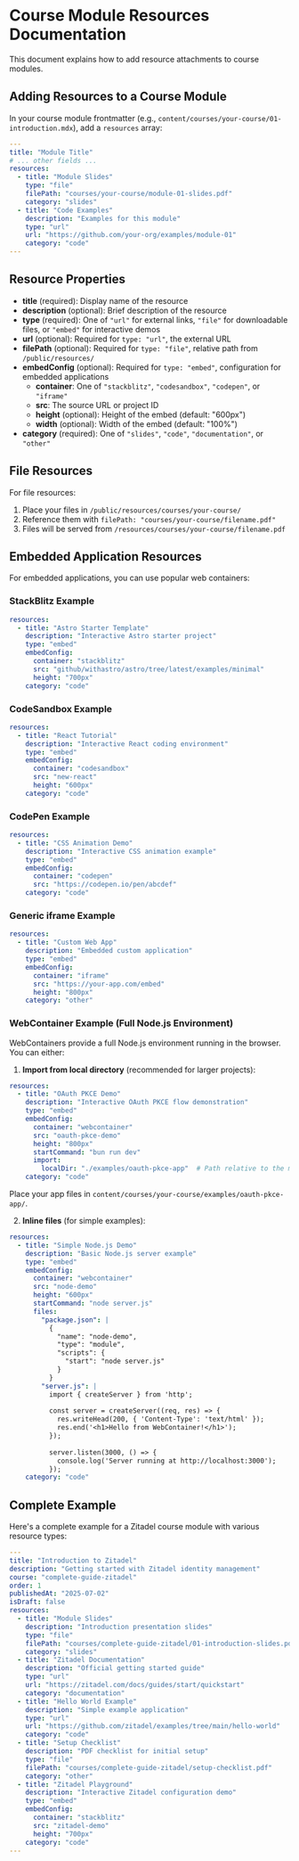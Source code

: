 # Course Module Resources Documentation

This document explains how to add resource attachments to course modules.

## Adding Resources to a Course Module

In your course module frontmatter (e.g., `content/courses/your-course/01-introduction.mdx`), add a `resources` array:

```yaml
---
title: "Module Title"
# ... other fields ...
resources:
  - title: "Module Slides"
    type: "file"
    filePath: "courses/your-course/module-01-slides.pdf"
    category: "slides"
  - title: "Code Examples"
    description: "Examples for this module"
    type: "url"
    url: "https://github.com/your-org/examples/module-01"
    category: "code"
---
```

## Resource Properties

- **title** (required): Display name of the resource
- **description** (optional): Brief description of the resource
- **type** (required): One of `"url"` for external links, `"file"` for downloadable files, or `"embed"` for interactive demos
- **url** (optional): Required for `type: "url"`, the external URL
- **filePath** (optional): Required for `type: "file"`, relative path from `/public/resources/`
- **embedConfig** (optional): Required for `type: "embed"`, configuration for embedded applications
  - **container**: One of `"stackblitz"`, `"codesandbox"`, `"codepen"`, or `"iframe"`
  - **src**: The source URL or project ID
  - **height** (optional): Height of the embed (default: "600px")
  - **width** (optional): Width of the embed (default: "100%")
- **category** (required): One of `"slides"`, `"code"`, `"documentation"`, or `"other"`

## File Resources

For file resources:
1. Place your files in `/public/resources/courses/your-course/`
2. Reference them with `filePath: "courses/your-course/filename.pdf"`
3. Files will be served from `/resources/courses/your-course/filename.pdf`

## Embedded Application Resources

For embedded applications, you can use popular web containers:

### StackBlitz Example
```yaml
resources:
  - title: "Astro Starter Template"
    description: "Interactive Astro starter project"
    type: "embed"
    embedConfig:
      container: "stackblitz"
      src: "github/withastro/astro/tree/latest/examples/minimal"
      height: "700px"
    category: "code"
```

### CodeSandbox Example
```yaml
resources:
  - title: "React Tutorial"
    description: "Interactive React coding environment"
    type: "embed"
    embedConfig:
      container: "codesandbox"
      src: "new-react"
      height: "600px"
    category: "code"
```

### CodePen Example
```yaml
resources:
  - title: "CSS Animation Demo"
    description: "Interactive CSS animation example"
    type: "embed"
    embedConfig:
      container: "codepen"
      src: "https://codepen.io/pen/abcdef"
    category: "code"
```

### Generic iframe Example
```yaml
resources:
  - title: "Custom Web App"
    description: "Embedded custom application"
    type: "embed"
    embedConfig:
      container: "iframe"
      src: "https://your-app.com/embed"
      height: "800px"
    category: "other"
```

### WebContainer Example (Full Node.js Environment)

WebContainers provide a full Node.js environment running in the browser. You can either:

1. **Import from local directory** (recommended for larger projects):
```yaml
resources:
  - title: "OAuth PKCE Demo"
    description: "Interactive OAuth PKCE flow demonstration"
    type: "embed"
    embedConfig:
      container: "webcontainer"
      src: "oauth-pkce-demo"
      height: "800px"
      startCommand: "bun run dev"
      import:
        localDir: "./examples/oauth-pkce-app"  # Path relative to the module file
    category: "code"
```

Place your app files in `content/courses/your-course/examples/oauth-pkce-app/`.

2. **Inline files** (for simple examples):
```yaml
resources:
  - title: "Simple Node.js Demo"
    description: "Basic Node.js server example"
    type: "embed"
    embedConfig:
      container: "webcontainer"
      src: "node-demo"
      height: "600px"
      startCommand: "node server.js"
      files:
        "package.json": |
          {
            "name": "node-demo",
            "type": "module",
            "scripts": {
              "start": "node server.js"
            }
          }
        "server.js": |
          import { createServer } from 'http';
          
          const server = createServer((req, res) => {
            res.writeHead(200, { 'Content-Type': 'text/html' });
            res.end('<h1>Hello from WebContainer!</h1>');
          });
          
          server.listen(3000, () => {
            console.log('Server running at http://localhost:3000');
          });
    category: "code"
```

## Complete Example

Here's a complete example for a Zitadel course module with various resource types:

```yaml
---
title: "Introduction to Zitadel"
description: "Getting started with Zitadel identity management"
course: "complete-guide-zitadel"
order: 1
publishedAt: "2025-07-02"
isDraft: false
resources:
  - title: "Module Slides"
    description: "Introduction presentation slides"
    type: "file"
    filePath: "courses/complete-guide-zitadel/01-introduction-slides.pdf"
    category: "slides"
  - title: "Zitadel Documentation"
    description: "Official getting started guide"
    type: "url"
    url: "https://zitadel.com/docs/guides/start/quickstart"
    category: "documentation"
  - title: "Hello World Example"
    description: "Simple example application"
    type: "url"
    url: "https://github.com/zitadel/examples/tree/main/hello-world"
    category: "code"
  - title: "Setup Checklist"
    description: "PDF checklist for initial setup"
    type: "file"
    filePath: "courses/complete-guide-zitadel/setup-checklist.pdf"
    category: "other"
  - title: "Zitadel Playground"
    description: "Interactive Zitadel configuration demo"
    type: "embed"
    embedConfig:
      container: "stackblitz"
      src: "zitadel-demo"
      height: "700px"
    category: "code"
---
```